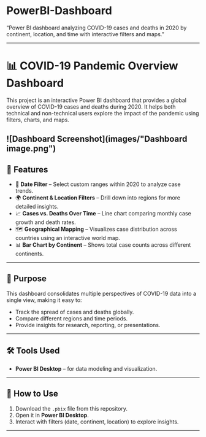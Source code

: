 # PowerBI-Dashboard
“Power BI dashboard analyzing COVID-19 cases and deaths in 2020 by continent, location, and time with interactive filters and maps.”

---

# 📊 COVID-19 Pandemic Overview Dashboard

This project is an interactive Power BI dashboard that provides a global overview of COVID-19 cases and deaths during 2020. It helps both technical and non-technical users explore the impact of the pandemic using filters, charts, and maps.

![Dashboard Screenshot](images/"Dashboard image.png")
---

## 🔹 Features

* 📅 **Date Filter** – Select custom ranges within 2020 to analyze case trends.
* 🌍 **Continent & Location Filters** – Drill down into regions for more detailed insights.
* 📈 **Cases vs. Deaths Over Time** – Line chart comparing monthly case growth and death rates.
* 🗺 **Geographical Mapping** – Visualizes case distribution across countries using an interactive world map.
* 📊 **Bar Chart by Continent** – Shows total case counts across different continents.

---



## 🎯 Purpose

This dashboard consolidates multiple perspectives of COVID-19 data into a single view, making it easy to:

* Track the spread of cases and deaths globally.
* Compare different regions and time periods.
* Provide insights for research, reporting, or presentations.

---

## 🛠  Tools Used

* **Power BI Desktop** – for data modeling and visualization.

---

## 🚀 How to Use

1. Download the `.pbix` file from this repository.
2. Open it in **Power BI Desktop**.
3. Interact with filters (date, continent, location) to explore insights.

---





